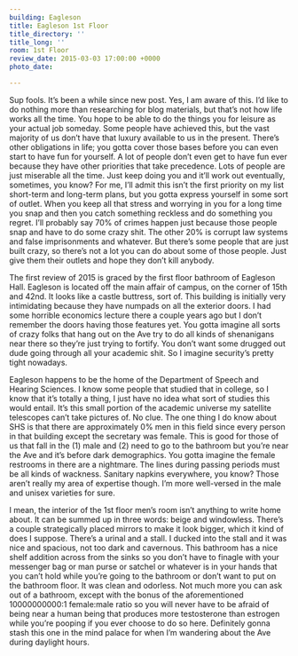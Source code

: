 ```yaml
---
building: Eagleson
title: Eagleson 1st Floor
title_directory: ''
title_long: ''
room: 1st Floor
review_date: 2015-03-03 17:00:00 +0000
photo_date: 

---
```

Sup fools. It’s been a while since new post. Yes, I am aware of this. I’d like to do nothing more than researching for blog materials, but that’s not how life works all the time. You hope to be able to do the things you for leisure as your actual job someday. Some people have achieved this, but the vast majority of us don’t have that luxury available to us in the present. There’s other obligations in life; you gotta cover those bases before you can even start to have fun for yourself. A lot of people don’t even get to have fun ever because they have other priorities that take precedence. Lots of people are just miserable all the time. Just keep doing you and it’ll work out eventually, sometimes, you know? For me, I’ll admit this isn’t the first priority on my list short-term and long-term plans, but you gotta express yourself in some sort of outlet. When you keep all that stress and worrying in you for a long time you snap and then you catch something reckless and do something you regret. I’ll probably say 70% of crimes happen just because those people snap and have to do some crazy shit. The other 20% is corrupt law systems and false imprisonments and whatever. But there’s some people that are just built crazy, so there’s not a lot you can do about some of those people. Just give them their outlets and hope they don’t kill anybody.

The first review of 2015 is graced by the first floor bathroom of Eagleson Hall. Eagleson is located off the main affair of campus, on the corner of 15th and 42nd. It looks like a castle buttress, sort of. This building is initially very intimidating because they have numpads on all the exterior doors. I had some horrible economics lecture there a couple years ago but I don’t remember the doors having those features yet. You gotta imagine all sorts of crazy folks that hang out on the Ave try to do all kinds of shenanigans near there so they’re just trying to fortify. You don’t want some drugged out dude going through all your academic shit. So I imagine security’s pretty tight nowadays.

Eagleson happens to be the home of the Department of Speech and Hearing Sciences. I know some people that studied that in college, so I know that it’s totally a thing, I just have no idea what sort of studies this would entail. It’s this small portion of the academic universe my satellite telescopes can’t take pictures of. No clue. The one thing I do know about SHS is that there are approximately 0% men in this field since every person in that building except the secretary was female. This is good for those of us that fall in the (1) male and (2) need to go to the bathroom but you’re near the Ave and it’s before dark demographics. You gotta imagine the female restrooms in there are a nightmare. The lines during passing periods must be all kinds of wackness. Sanitary napkins everywhere, you know? Those aren’t really my area of expertise though. I’m more well-versed in the male and unisex varieties for sure.

I mean, the interior of the 1st floor men’s room isn’t anything to write home about. It can be summed up in three words: beige and windowless. There’s a couple strategically placed mirrors to make it look bigger, which it kind of does I suppose. There’s a urinal and a stall. I ducked into the stall and it was nice and spacious, not too dark and cavernous. This bathroom has a nice shelf addition across from the sinks so you don’t have to finagle with your messenger bag or man purse or satchel or whatever is in your hands that you can’t hold while you’re going to the bathroom or don’t want to put on the bathroom floor. It was clean and odorless. Not much more you can ask out of a bathroom, except with the bonus of the aforementioned 10000000000:1 female:male ratio so you will never have to be afraid of being near a human being that produces more testosterone than estrogen while you’re pooping if you ever choose to do so here. Definitely gonna stash this one in the mind palace for when I’m wandering about the Ave during daylight hours.